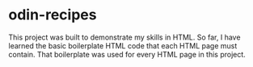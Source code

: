 # odin-recipes
This project was built to demonstrate my skills in HTML. So far, I have learned the basic boilerplate 
HTML code that each HTML page must contain. That boilerplate was used for every HTML page in this 
project. 
